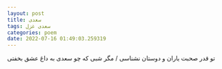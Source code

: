 ```yaml
---
layout: post
title: سعدی
tags: سعدی غزل
categories: poem
date: 2022-07-16 01:49:03.259319
---
```


تو قدر صحبت یاران و دوستان نشناسی / مگر شبی که چو سعدی به داغ عشق بخفتی